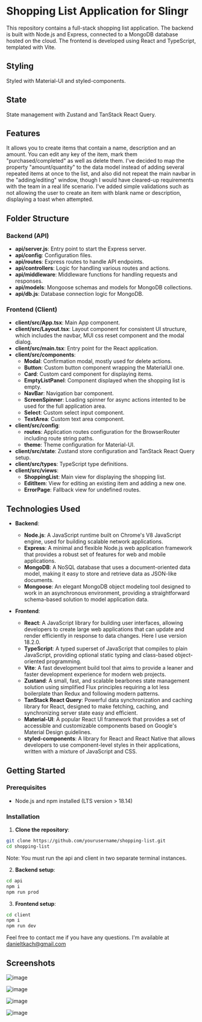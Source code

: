 # Shopping List Application for Slingr

This repository contains a full-stack shopping list application. The backend is built with Node.js and Express, connected to a MongoDB database hosted on the cloud. The frontend is developed using React and TypeScript, templated with Vite.

## Styling
Styled with Material-UI and styled-components.

## State
State management with Zustand and TanStack React Query.

## Features
It allows you to create items that contain a name, description and an amount. You can edit any key of the item, mark them "purchased/completed" as well as delete them. I've decided to map the property "amount/quantity" to the data model instead of adding several repeated items at once to the list, and also did not repeat the main navbar in the "adding/editing" window, though I would have cleared-up requirements with the team in a real life scenario. 
I've added simple validations such as not allowing the user to create an item with blank name or description, displaying a toast when attempted. 


## Folder Structure

### Backend (API)

- **api/server.js**: Entry point to start the Express server.
- **api/config**: Configuration files.
- **api/routes**: Express routes to handle API endpoints.
- **api/controllers**: Logic for handling various routes and actions.
- **api/middleware**: Middleware functions for handling requests and responses.
- **api/models**: Mongoose schemas and models for MongoDB collections.
- **api/db.js**: Database connection logic for MongoDB.

### Frontend (Client)

- **client/src/App.tsx**: Main App component.
- **client/src/Layout.tsx**: Layout component for consistent UI structure, which includes the navbar, MUI css reset component and the modal dialog.
- **client/src/main.tsx**: Entry point for the React application.
- **client/src/components**:
  - **Modal**: Confirmation modal, mostly used for delete actions.
  - **Button**: Custom button component wrapping the MaterialUI one.
  - **Card**: Custom card component for displaying items.
  - **EmptyListPanel**: Component displayed when the shopping list is empty.
  - **NavBar**: Navigation bar component.
  - **ScreenSpinner**: Loading spinner for async actions intented to be used for the full application area.
  - **Select**: Custom select input component.
  - **TextArea**: Custom text area component.
- **client/src/config**:
  - **routes**: Application routes configuration for the BrowserRouter including route string paths.
  - **theme**: Theme configuration for Material-UI.
- **client/src/state**: Zustand store configuration and TanStack React Query setup.
- **client/src/types**: TypeScript type definitions.
- **client/src/views**:
  - **ShoppingList**: Main view for displaying the shopping list.
  - **EditItem**: View for editing an existing item and adding a new one.
  - **ErrorPage**: Fallback view for undefined routes.

## Technologies Used

- **Backend**:
  - **Node.js**: A JavaScript runtime built on Chrome's V8 JavaScript engine, used for building scalable network applications.
  - **Express**: A minimal and flexible Node.js web application framework that provides a robust set of features for web and mobile applications.
  - **MongoDB**: A NoSQL database that uses a document-oriented data model, making it easy to store and retrieve data as JSON-like documents.
  - **Mongoose**: An elegant MongoDB object modeling tool designed to work in an asynchronous environment, providing a straightforward schema-based solution to model application data.

- **Frontend**:
  - **React**: A JavaScript library for building user interfaces, allowing developers to create large web applications that can update and render efficiently in response to data changes. Here I use version 18.2.0.
  - **TypeScript**: A typed superset of JavaScript that compiles to plain JavaScript, providing optional static typing and class-based object-oriented programming.
  - **Vite**: A fast development build tool that aims to provide a leaner and faster development experience for modern web projects.
  - **Zustand**: A small, fast, and scalable bearbones state management solution using simplified Flux principles requiring a lot less boilerplate than Redux and following modern patterns.
  - **TanStack React Query**: Powerful data synchronization and caching library for React, designed to make fetching, caching, and synchronizing server state easy and efficient.
  - **Material-UI**: A popular React UI framework that provides a set of accessible and customizable components based on Google's Material Design guidelines.
  - **styled-components**: A library for React and React Native that allows developers to use component-level styles in their applications, written with a mixture of JavaScript and CSS.

## Getting Started

### Prerequisites

- Node.js and npm installed (LTS version > 18.14)

### Installation

1. **Clone the repository**:
```sh
git clone https://github.com/yourusername/shopping-list.git
cd shopping-list
```

Note: You must run the api and client in two separate terminal instances.

2. **Backend setup**:
```sh
cd api
npm i
npm run prod
```

3. **Frontend setup**:
```sh
cd client
npm i
npm run dev
```
Feel free to contact me if you have any questions. I'm available at danieltkach@gmail.com

## Screenshots
![image](https://github.com/danieltkach/slingr-challenge/assets/70539591/8d0008f3-0f2b-4046-a55f-a0fe9e0f94db)

![image](https://github.com/danieltkach/slingr-challenge/assets/70539591/8f9b6eae-fffb-4094-a5c3-45b175b3e33d)

![image](https://github.com/danieltkach/slingr-challenge/assets/70539591/31bd53df-3d6e-4660-b05c-a9bac1ef5423)

![image](https://github.com/danieltkach/slingr-challenge/assets/70539591/2de78b75-3fd1-463b-8ebb-3ab406ddf67d)



